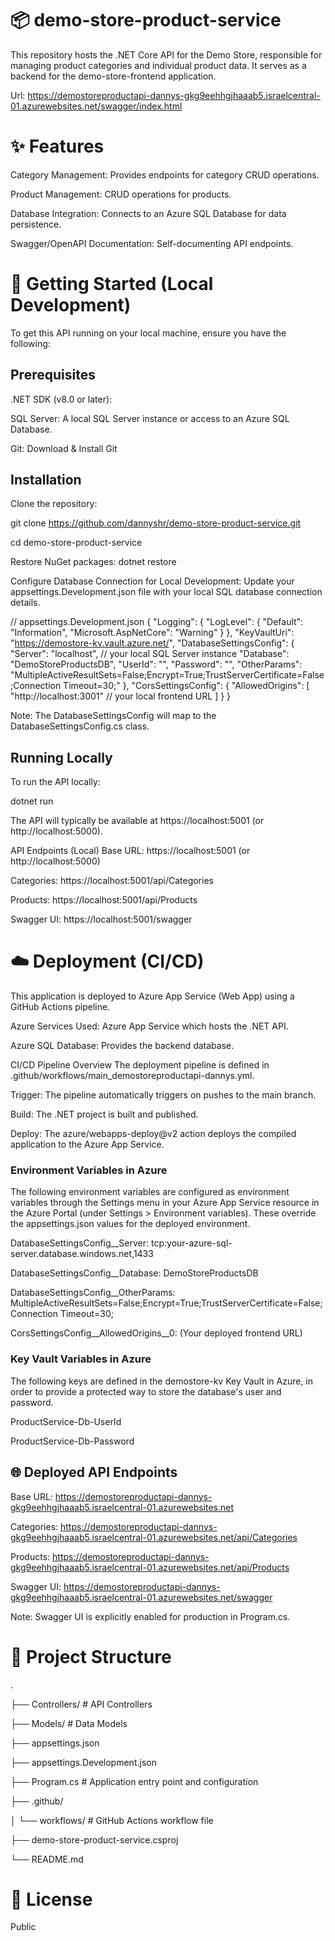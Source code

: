 # 📦 demo-store-product-service
This repository hosts the .NET Core API for the Demo Store, responsible for managing product categories and individual product data. It serves as a backend for the demo-store-frontend application.

Url: https://demostoreproductapi-dannys-gkg9eehhgjhaaab5.israelcentral-01.azurewebsites.net/swagger/index.html

# ✨ Features
Category Management: Provides endpoints for category CRUD operations.

Product Management: CRUD operations for products.

Database Integration: Connects to an Azure SQL Database for data persistence.

Swagger/OpenAPI Documentation: Self-documenting API endpoints.

# 🚀 Getting Started (Local Development)
To get this API running on your local machine, ensure you have the following:

## Prerequisites
.NET SDK (v8.0 or later):

SQL Server: A local SQL Server instance or access to an Azure SQL Database.

Git: Download & Install Git

## Installation
Clone the repository:

git clone https://github.com/dannyshr/demo-store-product-service.git

cd demo-store-product-service

Restore NuGet packages: dotnet restore

Configure Database Connection for Local Development:
Update your appsettings.Development.json file with your local SQL database connection details.

// appsettings.Development.json
{
  "Logging": {
    "LogLevel": {
      "Default": "Information",
      "Microsoft.AspNetCore": "Warning"
    }
  },
  "KeyVaultUri": "https://demostore-kv.vault.azure.net/",
  "DatabaseSettingsConfig": {
    "Server": "localhost", // your local SQL Server instance
    "Database": "DemoStoreProductsDB",
    "UserId": "",
    "Password": "",
    "OtherParams": "MultipleActiveResultSets=False;Encrypt=True;TrustServerCertificate=False;Connection Timeout=30;"
  },
  "CorsSettingsConfig": {
    "AllowedOrigins": [
      "http://localhost:3001" // your local frontend URL
    ]
  }
}

Note: The DatabaseSettingsConfig will map to the DatabaseSettingsConfig.cs class.

## Running Locally
To run the API locally:

dotnet run

The API will typically be available at https://localhost:5001 (or http://localhost:5000).

API Endpoints (Local)
Base URL: https://localhost:5001 (or http://localhost:5000)

Categories: https://localhost:5001/api/Categories

Products: https://localhost:5001/api/Products

Swagger UI: https://localhost:5001/swagger

# ☁️ Deployment (CI/CD)
This application is deployed to Azure App Service (Web App) using a GitHub Actions pipeline.

Azure Services Used: Azure App Service which hosts the .NET API.

Azure SQL Database: Provides the backend database.

CI/CD Pipeline Overview
The deployment pipeline is defined in .github/workflows/main_demostoreproductapi-dannys.yml.

Trigger: The pipeline automatically triggers on pushes to the main branch.

Build: The .NET project is built and published.

Deploy: The azure/webapps-deploy@v2 action deploys the compiled application to the Azure App Service.

### Environment Variables in Azure
The following environment variables are configured as environment variables through the Settings menu in your Azure App Service resource in the Azure Portal (under Settings > Environment variables). These override the appsettings.json values for the deployed environment.

DatabaseSettingsConfig__Server: tcp:your-azure-sql-server.database.windows.net,1433

DatabaseSettingsConfig__Database: DemoStoreProductsDB

DatabaseSettingsConfig__OtherParams: MultipleActiveResultSets=False;Encrypt=True;TrustServerCertificate=False;Connection Timeout=30;

CorsSettingsConfig__AllowedOrigins__0: (Your deployed frontend URL)

### Key Vault Variables in Azure
The following keys are defined in the demostore-kv Key Vault in Azure, in order to provide a protected way to store the database's user and password.

ProductService-Db-UserId

ProductService-Db-Password

## 🌐 Deployed API Endpoints
Base URL: https://demostoreproductapi-dannys-gkg9eehhgjhaaab5.israelcentral-01.azurewebsites.net

Categories: https://demostoreproductapi-dannys-gkg9eehhgjhaaab5.israelcentral-01.azurewebsites.net/api/Categories

Products: https://demostoreproductapi-dannys-gkg9eehhgjhaaab5.israelcentral-01.azurewebsites.net/api/Products

Swagger UI: https://demostoreproductapi-dannys-gkg9eehhgjhaaab5.israelcentral-01.azurewebsites.net/swagger

Note: Swagger UI is explicitly enabled for production in Program.cs.

# 📂 Project Structure
.

├── Controllers/           # API Controllers

├── Models/                # Data Models

├── appsettings.json

├── appsettings.Development.json

├── Program.cs             # Application entry point and configuration

├── .github/

│   └── workflows/         # GitHub Actions workflow file

├── demo-store-product-service.csproj

└── README.md

# 📄 License
Public